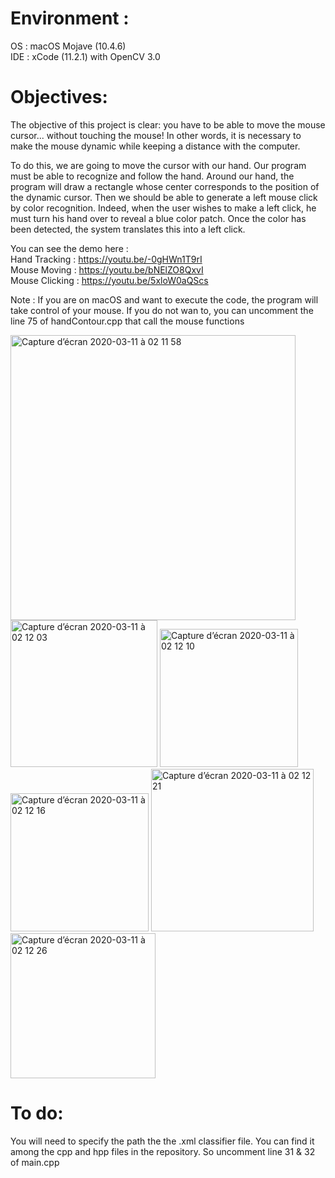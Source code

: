 # Environment :

OS : macOS Mojave (10.4.6)  
IDE :  xCode (11.2.1) with OpenCV 3.0

# Objectives: 

The objective of this project is clear: you have to be able to move the mouse cursor... without touching the mouse!
In other words, it is necessary to make the mouse dynamic while keeping a distance with the computer.

To do this, we are going to move the cursor with our hand. Our program must be able to recognize and follow the hand. Around our hand, the program will draw a rectangle whose center corresponds to the position of the dynamic cursor.
Then we should be able to generate a left mouse click by color recognition.
Indeed, when the user wishes to make a left click, he must turn his hand over to reveal a blue color patch. Once the color has been detected, the system translates this into a left click.

You can see the demo here :  
Hand Tracking : https://youtu.be/-0gHWn1T9rI   
Mouse Moving : https://youtu.be/bNElZO8QxvI  
Mouse Clicking : https://youtu.be/5xloW0aQScs    

Note : If you are on macOS and want to execute the code, the program will take control of your mouse. If you do not wan to, you can uncomment the line 75 of handContour.cpp that call the mouse functions

<img width="456" alt="Capture d’écran 2020-03-11 à 02 11 58" src="https://user-images.githubusercontent.com/19905396/76372557-18000c80-633e-11ea-92da-4fbc08cda44c.png">
<img width="235" alt="Capture d’écran 2020-03-11 à 02 12 03" src="https://user-images.githubusercontent.com/19905396/76372564-1b939380-633e-11ea-8e0a-e6b97fbfe393.png">
<img width="221" alt="Capture d’écran 2020-03-11 à 02 12 10" src="https://user-images.githubusercontent.com/19905396/76372565-1cc4c080-633e-11ea-9d11-28a5b9d0ef90.png">
<img width="221" alt="Capture d’écran 2020-03-11 à 02 12 16" src="https://user-images.githubusercontent.com/19905396/76372566-1d5d5700-633e-11ea-84a7-dc98086b5792.png">
<img width="260" alt="Capture d’écran 2020-03-11 à 02 12 21" src="https://user-images.githubusercontent.com/19905396/76372568-1df5ed80-633e-11ea-8699-49d5a32814a6.png">
<img width="232" alt="Capture d’écran 2020-03-11 à 02 12 26" src="https://user-images.githubusercontent.com/19905396/76372569-1e8e8400-633e-11ea-9903-0074fed86f84.png">

# To do:
You will need to specify the path the the .xml classifier file. You can find it among the cpp and hpp files in the repository. So uncomment line 31 & 32 of main.cpp
